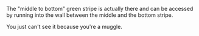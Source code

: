 The "middle to bottom" green stripe is actually there and can be accessed by running into the wall between the middle and the bottom stripe.

You just can't see it because you're a muggle.
